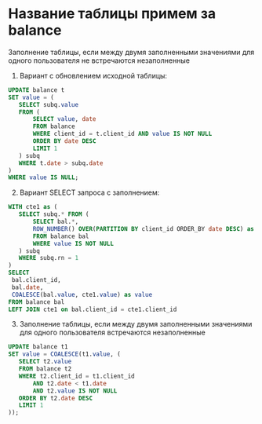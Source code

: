 # Название таблицы примем за balance

Заполнение таблицы, если между двумя заполненными значениями для одного пользователя не встречаются незаполненные
1) Вариант с обновлением исходной таблицы:
 ```sql
UPDATE balance t
SET value = (
    SELECT subq.value
    FROM (
        SELECT value, date
        FROM balance
        WHERE client_id = t.client_id AND value IS NOT NULL
        ORDER BY date DESC
        LIMIT 1
    ) subq
    WHERE t.date > subq.date
)
WHERE value IS NULL;
 ```
2) Вариант SELECT запроса с заполнением:
 ```sql
WITH cte1 as (
    SELECT subq.* FROM (
        SELECT bal.*,
        ROW_NUMBER() OVER(PARTITION BY client_id ORDER_BY date DESC) as rn
        FROM balance bal
        WHERE value IS NOT NULL
    ) subq
    WHERE subq.rn = 1
)
SELECT
  bal.client_id,
  bal.date,
  COALESCE(bal.value, cte1.value) as value
FROM balance bal
LEFT JOIN cte1 on bal.client_id = cte1.client_id
 ```
3) Заполнение таблицы, если между двумя заполненными значениями для одного пользователя встречаются незаполненные
 ```sql
UPDATE balance t1
SET value = COALESCE(t1.value, (
    SELECT t2.value
    FROM balance t2
    WHERE t2.client_id = t1.client_id
        AND t2.date < t1.date
        AND t2.value IS NOT NULL
    ORDER BY t2.date DESC
    LIMIT 1
));
 ```